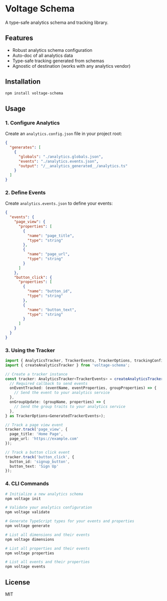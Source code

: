 # Voltage Schema

A type-safe analytics schema and tracking library.

## Features

- Robust analytics schema configuration
- Auto-doc of all analytics data
- Type-safe tracking generated from schemas
- Agnostic of destination (works with any analytics vendor)

## Installation

```bash
npm install voltage-schema
```

## Usage

### 1. Configure Analytics

Create an `analytics.config.json` file in your project root:

```json
{
  "generates": [
    {
      "globals": "./analytics.globals.json",
      "events": "./analytics.events.json",
      "output": "/__analytics_generated__/analytics.ts"
    }
  ]
}
```

### 2. Define Events

Create `analytics.events.json` to define your events:

```json
{
  "events": {
    "page_view": {
      "properties": [
        {
          "name": "page_title",
          "type": "string"
        },
        {
          "name": "page_url",
          "type": "string"
        }
      ]
    },
    "button_click": {
      "properties": [
        {
          "name": "button_id",
          "type": "string"
        },
        {
          "name": "button_text",
          "type": "string"
        }
      ]
    }
  }
}
```

### 3. Using the Tracker

```typescript
import { AnalyticsTracker, TrackerEvents, TrackerOptions, trackingConfig } from './__analytics_generated__/analytics';
import { createAnalyticsTracker } from 'voltage-schema';

// Create a tracker instance
const tracker: AnalyticsTracker<TrackerEvents> = createAnalyticsTracker<TrackerEvents>(trackingConfig, {
  // Required callback to send events
  onEventTracked: (eventName, eventProperties, groupProperties) => {
    // Send the event to your analytics service
  },
  onGroupUpdate: (groupName, properties) => {
    // Send the group traits to your analytics service
  },
} as TrackerOptions<GeneratedTrackerEvents>);

// Track a page view event
tracker.track('page_view', {
  page_title: 'Home Page',
  page_url: 'https://example.com'
});

// Track a button click event
tracker.track('button_click', {
  button_id: 'signup_button',
  button_text: 'Sign Up'
});
```

### 4. CLI Commands

```bash
# Initialize a new analytics schema
npm voltage init

# Validate your analytics configuration
npm voltage validate

# Generate TypeScript types for your events and properties
npm voltage generate

# List all dimensions and their events
npm voltage dimensions

# List all properties and their events
npm voltage properties

# List all events and their properties
npm voltage events
```

## License

MIT
